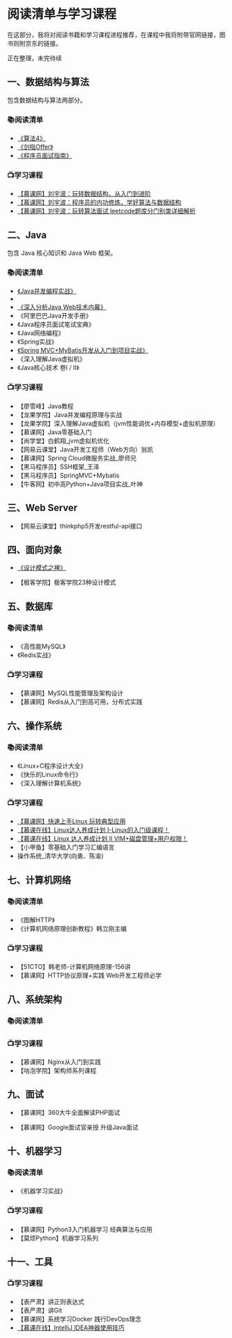 # 阅读清单与学习课程

在这部分，我将对阅读书籍和学习课程进程推荐，在课程中我将附带官网链接，图书则附京东的链接。

正在整理，未完待续



## 一、数据结构与算法

包含数据结构与算法两部分。

### :books:阅读清单

- [《算法4》](https://item.jd.com/11098789.html)
- [《剑指Offer》](https://item.jd.com/12163054.html)
- [《程序员面试指南》](https://item.jd.com/11770838.html)

### :tv:学习课程

- [【慕课网】刘宇波：玩转数据结构，从入门到进阶](https://coding.imooc.com/class/207.html)
- [【慕课网】刘宇波：程序员的内功修炼，学好算法与数据结构](https://coding.imooc.com/class/71.html)
- [【慕课网】刘宇波：玩转算法面试 leetcode题库分门别类详细解析](https://coding.imooc.com/class/82.html)





## 二、Java

包含 Java 核心知识和 Java Web 框架。

### :books:阅读清单

- [《Java并发编程实战》](https://item.jd.com/10922250.html) 
- 
- [《深入分析Java Web技术内幕》](https://item.jd.com/11520670.html)
- 《阿里巴巴Java开发手册》
- 《Java程序员面试笔试宝典》
- 《Java网络编程》
- 《Spring实战》
- [《Spring MVC+MyBatis开发从入门到项目实战》](https://item.jd.com/12308496.html)
- 《深入理解Java虚拟机》
- 《Java核心技术 卷Ⅰ / Ⅱ》

### :tv:学习课程

- 【廖雪峰】Java教程
- 【龙果学院】Java并发编程原理与实战
- 【龙果学院】深入理解Java虚拟机（jvm性能调优+内存模型+虚拟机原理）
- 【慕课网】Java零基础入门
- 【尚学堂】白鹤翔_jvm虚拟机优化
- 【网易云课堂】Java开发工程师（Web方向）翁凯
- 【慕课网】Spring Cloud微服务实战_廖师兄
- 【黑马程序员】SSH框架_王泽
- 【黑马程序员】SpringMVC+Mybatis
- 【牛客网】初中高Python+Java项目实战_叶神



## 三、Web Server

- 【网易云课堂】thinkphp5开发restful-api接口



## 四、面向对象

- [《设计模式之禅》](https://item.jd.com/11414555.html)

- 【极客学院】极客学院23种设计模式



## 五、数据库

### :books:阅读清单

- 《高性能MySQL》
- 《Redis实战》

### :tv:学习课程

- 【慕课网】MySQL性能管理及架构设计
- 【慕课网】Redis从入门到高可用，分布式实践



## 六、操作系统

### :books:阅读清单

- 《Linux+C程序设计大全》
- 《快乐的Linux命令行》
- 《深入理解计算机系统》

### :tv:学习课程

- [【慕课网】快速上手Linux 玩转典型应用](https://coding.imooc.com/class/154.html)
- [【慕课在线】Linux达人养成计划 I-Linux的入门级课程！](https://www.imooc.com/learn/175)
- [【慕课在线】Linux 达人养成计划 II VIM+磁盘管理+用户权限！](https://www.imooc.com/learn/111)
- 【小甲鱼】零基础入门学习汇编语言
- 操作系统_清华大学(向勇、陈渝)



## 七、计算机网络

### :books:阅读清单

- 《图解HTTP》
- 《计算机网络原理创新教程》韩立刚主编

### :tv:学习课程

- 【51CTO】韩老师-计算机网络原理-156讲
- 【慕课网】HTTP协议原理+实践 Web开发工程师必学





## 八、系统架构

### :books:阅读清单

### :tv:学习课程

- 【慕课网】Nginx从入门到实践
- 【咕泡学院】架构师系列课程



## 九、面试

- 【慕课网】360大牛全面解读PHP面试

- 【慕课网】Google面试官亲授 升级Java面试



## 十、机器学习

### :books:阅读清单

- 《机器学习实战》

### :tv:学习课程

- 【慕课网】Python3入门机器学习 经典算法与应用
- 【莫烦Python】机器学习系列



## 十一、工具

### :tv:学习课程

- 【表严肃】讲正则表达式
- 【表严肃】讲Git
- 【慕课网】系统学习Docker 践行DevOps理念
- [【慕课在线】IntelliJ IDEA神器使用技巧](https://www.imooc.com/learn/924)

